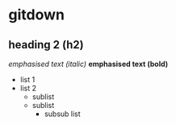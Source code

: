 # gitdown

## heading 2 (h2)

*emphasised text (italic)*
**emphasised text (bold)**


* list 1
* list 2
	* sublist
	* sublist
		* subsub list
